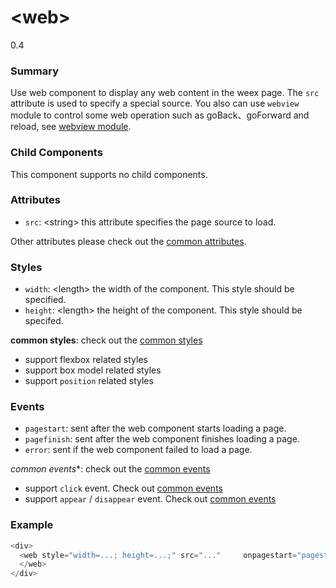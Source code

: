 # &lt;web&gt;
<span class="weex-version">0.4</span>

### Summary

Use web component to display any web content in the weex page. The `src` attribute is used to specify a special source. You also can use `webview` module to control some web operation such as goBack、goForward and reload, see [webview module](../modules/webview.md).


### Child Components

This component supports no child components.

### Attributes

- `src`: &lt;string&gt; this attribute specifies the page source to load.

Other attributes please check out the [common attributes](../references/common-attrs.md).

### Styles

- `width`: &lt;length&gt; the width of the component. This style should be specified.
- `height`: &lt;length&gt; the height of the component. This style should be specifed.

**common styles**: check out the [common styles](../references/common-attrs.md)

- support flexbox related styles
- support box model related styles
- support ``position`` related styles

### Events

- `pagestart`: sent after the web component starts loading a page. 
- `pagefinish`: sent after the web component finishes loading a page.
- `error`: sent if the web component failed to load a page. 


*common events**: check out the [common events](../references/common-event.md)

- support `click` event. Check out [common events](../references/common-event.md)
- support `appear` / `disappear` event. Check out [common events](../references/common-event.md)

### Example

```js
<div>
  <web style="width=...; height=...;" src="..." 	onpagestart="pagestart" onpagefinish="pagefinish" 	onerror="error">
  </web>
</div>
```